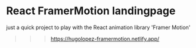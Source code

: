 # React FramerMotion landingpage

just a quick project to play with the React animation library 'Framer Motion'

>>> https://hugolopez-framermotion.netlify.app/
